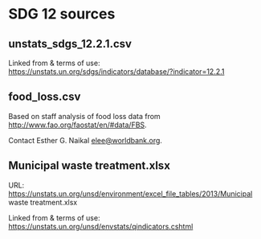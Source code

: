 # SDG 12 sources

## unstats_sdgs_12.2.1.csv

Linked from & terms of use: https://unstats.un.org/sdgs/indicators/database/?indicator=12.2.1

## food_loss.csv

Based on staff analysis of food loss data from http://www.fao.org/faostat/en/#data/FBS.

Contact Esther G. Naikal <elee@worldbank.org>.

## Municipal waste treatment.xlsx

URL: https://unstats.un.org/unsd/environment/excel_file_tables/2013/Municipal waste treatment.xlsx

Linked from & terms of use: https://unstats.un.org/unsd/envstats/qindicators.cshtml
